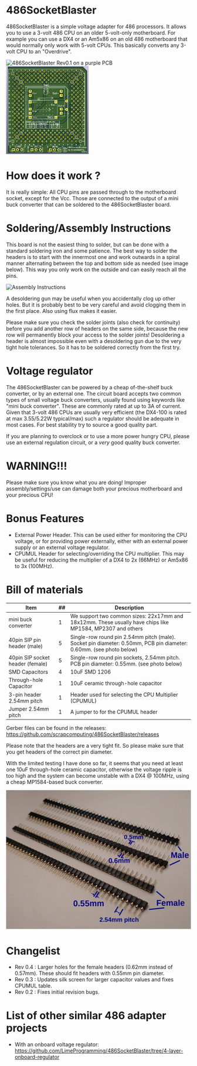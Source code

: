 # 486SocketBlaster

486SocketBlaster is a simple voltage adapter for 486 processors. It allows you
to use a 3-volt 486 CPU on an older 5-volt-only motherboard. For example you
can use a DX4 or an Am5x86 on an old 486 motherboard that would normally only
work with 5-volt CPUs. This basically converts any 3-volt CPU to an "Overdrive".

<img src='img/486SocketBlaster_rev0.1.jpg' alt='486SocketBlaster Rev0.1 on a purple PCB' height=240>

<img src='img/486SocketBlaster_pcb.png' alt='486SocketBlaster PCB' height=240>

# How does it work ?

It is really simple: All CPU pins are passed through to the motherboard socket,
except for the Vcc. Those are connected to the output of a mini buck converter
that can be soldered to the 486SocketBlaster board.

# Soldering/Assembly Instructions

This board is not the easiest thing to solder, but can be done with a standard
soldering iron and some patience.
The best way to solder the headers is to start with the innermost one and work
outwards in a spiral manner alternating between the top and bottom side as
needed (see image below). This way you only work on the outside and can easily
reach all the pins.

<img src='img/AssemblyInstructions.png' alt='Assembly Instructions' height=240>

A desoldering gun may be useful when you accidentally clog up other holes. But
it is probably best to be very careful and avoid clogging them in the first
place. Also using flux makes it easier.

Please make sure you check the solder joints (also check for continuity) before
you add another row of headers on the same side, because the new row will
permanently block your access to the solder joints!
Desoldering a header is almost impossible even with a desoldering gun due to the
very tight hole tolerances.
So it has to be soldered correctly from the first try.

# Voltage regulator

The 486SocketBlaster can be powered by a cheap of-the-shelf buck converter, or
by an external one. The circuit board accepts two common types of small voltage
buck converters, usually found using keywords like "mini buck converter".
These are commonly rated at up to 3A of current. Given that 3-volt 486 CPUs are
usually very efficient (the DX4-100 is rated at max 3.55/5.22W typical/max) such
a regulator should be adequate in most cases.
For best stability try to source a good quality part.

If you are planning to overclock or to use a more power hungry CPU, please use
an external regulation circuit, or a *very* good quality buck converter.

# WARNING!!!

Please make sure you know what you are doing!
Improper assembly/settings/use can damage both your precious motherboard and your precious CPU!

# Bonus Features

- External Power Header. This can be used either for monitoring the CPU voltage,
or for providing power externally, either with an external power supply or an
external voltage regulator.
- CPUMUL Header for selecting/overriding the CPU multiplier. This may be useful
for reducing the multiplier of a DX4 to 2x (66MHz) or Am5x86 to 3x (100MHz).

# Bill of materials

Item                            | ##  | Description
--------------------------------|-----|--------------------------------------------------------
mini buck converter             | 1   | We support two common sizes: 22x17mm and 18x12mm. These usually have chips like MP1584, MP2307 and others
40pin SIP pin header (male)     | 5   | Single-row round pin 2.54mm pitch (male). Socket pin diameter: 0.50mm, PCB pin diameter: 0.60mm. (see photo below)
40pin SIP socket header (female)| 5   | Single-row round pin sockets, 2.54mm pitch. PCB pin diameter: 0.55mm. (see photo below) 
SMD Capacitors                  | 4   | 10uF SMD 1206
Through-hole Capacitor          | 1   | 10uF ceramic through-hole capacitor
3-pin header 2.54mm pitch       | 1   | Header used for selecting the CPU Multiplier (CPUMUL)
Jumper 2.54mm pitch             | 1   | A jumper to for the CPUMUL header

Gerber files can be found in the releases: https://github.com/scrapcomputing/486SocketBlaster/releases

Please note that the headers are a very tight fit. So please make sure that you get headers of the correct pin diameter.

With the limited testing I have done so far, it seems that you need at least
one 10uF through-hole ceramic capacitor, otherwise the voltage ripple is too
high and the system can become unstable with a DX4 @ 100MHz, using a cheap
MP1584-based buck converter.

![headers](img/headers.jpg)

# Changelist
- Rev 0.4 : Larger holes for the female headers (0.62mm instead of 0.57mm). These should fit headers with 0.55mm pin diameter.
- Rev 0.3 : Updates silk screen for larger capacitor values and fixes CPUMUL table.
- Rev 0.2 : Fixes initial revision bugs.

# List of other similar 486 adapter projects
- With an onboard voltage regulator: https://github.com/LimeProgramming/486SocketBlaster/tree/4-layer-onboard-regulator
